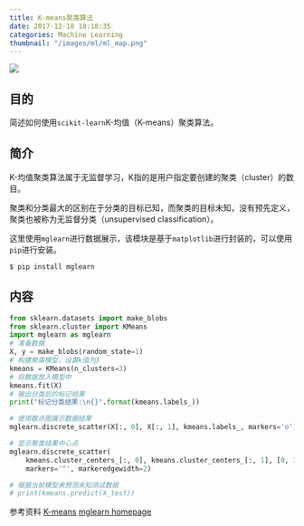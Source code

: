 ```yaml
---
title: K-means聚类算法
date: 2017-12-18 18:18:35
categories: Machine Learning
thumbnail: "/images/ml/ml_map.png"
---
```

![](/images/ml/ml_map.png)

## 目的
简述如何使用`scikit-learn`K-均值（K-means）聚类算法。

<!--more-->

## 简介
K-均值聚类算法属于无监督学习，K指的是用户指定要创建的聚类（cluster）的数目。

聚类和分类最大的区别在于分类的目标已知，而聚类的目标未知，没有预先定义，聚类也被称为无监督分类（unsupervised classification）。

这里使用`mglearn`进行数据展示，该模块是基于`matplotlib`进行封装的，可以使用`pip`进行安装。
```shell
$ pip install mglearn
```

## 内容
```python
from sklearn.datasets import make_blobs
from sklearn.cluster import KMeans
import mglearn as mglearn
# 准备数据
X, y = make_blobs(random_state=1)
# 构建聚类模型，设置k值为3
kmeans = KMeans(n_clusters=3)
# 将数据放入模型中
kmeans.fit(X)
# 输出分类后的标记结果
print("标记分类结果:\n{}".format(kmeans.labels_))

# 使用散点图展示数据结果
mglearn.discrete_scatter(X[:, 0], X[:, 1], kmeans.labels_, markers='o')

# 显示聚类结果中心点
mglearn.discrete_scatter(
    kmeans.cluster_centers_[:, 0], kmeans.cluster_centers_[:, 1], [0, 1, 2],
    markers='^', markeredgewidth=2)

# 根据当前模型来预测未知测试数据
# print(kmeans.predict(X_test))

```


参考资料
[K-means](http://scikit-learn.org/stable/modules/clustering.html#k-means)
[mglearn homepage](https://github.com/amueller/introduction_to_ml_with_python)
